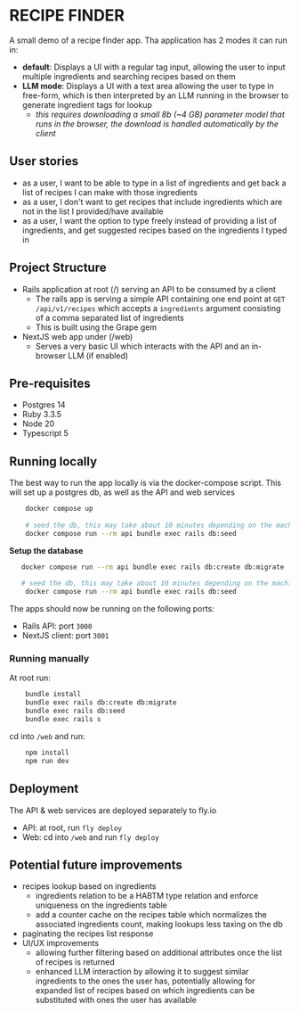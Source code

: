 # RECIPE FINDER

A small demo of a recipe finder app. Tha application has 2 modes it can run in:
- **default**: Displays a UI with a regular tag input, allowing the user to input multiple ingredients and searching recipes based on them
- **LLM mode**: Displays a UI with a text area allowing the user to type in free-form, which is then interpreted by an LLM running in the browser to generate ingredient tags for lookup
  - _this requires downloading a small 8b (~4 GB) parameter model that runs in the browser, the download is handled automatically by the client_ 
           
## User stories

- as a user, I want to be able to type in a list of ingredients and get back a list of recipes I can make with those ingredients
- as a user, I don't want to get recipes that include ingredients which are not in the list I provided/have available
- as a user, I want the option to type freely instead of providing a list of ingredients, and get suggested recipes based on the ingredients I typed in

## Project Structure

- Rails application at root (/) serving an API to be consumed by a client
  - The rails app is serving a simple API containing one end point at `GET /api/v1/recipes` which accepts a `ingredients` argument consisting of a comma separated list of ingredients
  - This is built using the Grape gem
- NextJS web app under (/web)
  - Serves a very basic UI which interacts with the API and an in-browser LLM (if enabled)

## Pre-requisites
  
- Postgres 14
- Ruby 3.3.5
- Node 20
- Typescript 5

## Running locally

The best way to run the app locally is via the docker-compose script. This will set up a postgres db, as well as the API and web services
                                                                     
```bash
    docker compose up
    
    # seed the db, this may take about 10 minutes depending on the machine
    docker compose run --rm api bundle exec rails db:seed
```

**Setup the database**

```bash
   docker compose run --rm api bundle exec rails db:create db:migrate
   
   # seed the db, this may take about 10 minutes depending on the machine
    docker compose run --rm api bundle exec rails db:seed 
```

The apps should now be running on the following ports:
- Rails API: port `3000`
- NextJS client: port `3001`

### Running manually
                  
At root run:

```bash
    bundle install
    bundle exec rails db:create db:migrate
    bundle exec rails db:seed
    bundle exec rails s
```

cd into `/web` and run:

```bash
    npm install
    npm run dev
```

## Deployment

The API & web services are deployed separately to fly.io

- API: at root, run `fly deploy`
- Web: cd into `/web` and run `fly deploy`


## Potential future improvements

- recipes lookup based on ingredients
  - ingredients relation to be a HABTM type relation and enforce uniqueness on the ingredients table
  - add a counter cache on the recipes table which normalizes the associated ingredients count, making lookups less taxing on the db
- paginating the recipes list response
- UI/UX improvements
  - allowing further filtering based on additional attributes once the list of recipes is returned
  - enhanced LLM interaction by allowing it to suggest similar ingredients to the ones the user has, potentially allowing for expanded list of recipes based on which ingredients can be substituted with ones the user has available 
